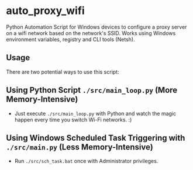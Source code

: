 # auto_proxy_wifi

Python Automation Script for Windows devices to configure a proxy server on a wifi network based on the network's SSID. Works using Windows environment variables, registry and CLI tools (Netsh).

## Usage

There are two potential ways to use this script:

## Using Python Script `./src/main_loop.py` (More Memory-Intensive)

- Just execute `./src/main_loop.py` with Python and watch the magic happen every time you switch Wi-Fi networks. :)

## Using Windows Scheduled Task Triggering with `./src/main.py` (Less Memory-Intensive)

- Run `./src/sch_task.bat` once with Administrator privileges.
